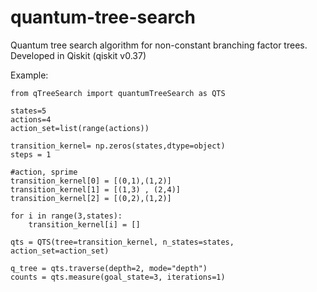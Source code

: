 # quantum-tree-search

Quantum tree search algorithm for non-constant branching factor trees. <br>
Developed in Qiskit (qiskit v0.37)<br>

Example: <br>

```
from qTreeSearch import quantumTreeSearch as QTS

states=5
actions=4
action_set=list(range(actions))

transition_kernel= np.zeros(states,dtype=object)
steps = 1

#action, sprime
transition_kernel[0] = [(0,1),(1,2)]
transition_kernel[1] = [(1,3) , (2,4)]
transition_kernel[2] = [(0,2),(1,2)]

for i in range(3,states):
	transition_kernel[i] = []

qts = QTS(tree=transition_kernel, n_states=states, action_set=action_set)

q_tree = qts.traverse(depth=2, mode="depth")
counts = qts.measure(goal_state=3, iterations=1)
```


